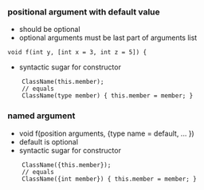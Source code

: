 ### positional argument with default value
  - should be optional
  - optional arguments must be last part of arguments list
```
void f(int y, [int x = 3, int z = 5]) {
```
  - syntactic sugar for constructor
```
    ClassName(this.member);
    // equals
    ClassName(type member) { this.member = member; }
``` 

### named argument
  - void f(position arguments, {type name = default, ... })
  - default is optional
  - syntactic sugar for constructor
```
    ClassName({this.member});
    // equals
    ClassName({int member}) { this.member = member; }
``` 
